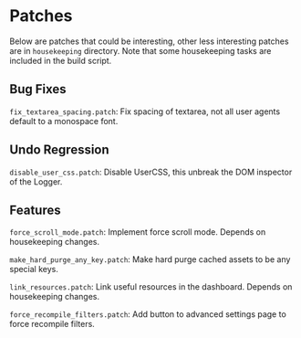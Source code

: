 # Patches

Below are patches that could be interesting, other less interesting patches
are in `housekeeping` directory. Note that some housekeeping tasks are
included in the build script.

## Bug Fixes

`fix_textarea_spacing.patch`: Fix spacing of textarea, not all user agents
default to a monospace font.

## Undo Regression

`disable_user_css.patch`: Disable UserCSS, this unbreak the DOM inspector of
the Logger.

## Features

`force_scroll_mode.patch`: Implement force scroll mode. Depends on housekeeping
changes.

`make_hard_purge_any_key.patch`: Make hard purge cached assets to be any
special keys.

`link_resources.patch`: Link useful resources in the dashboard. Depends on
housekeeping changes.

`force_recompile_filters.patch`: Add button to advanced settings page to force
recompile filters.

